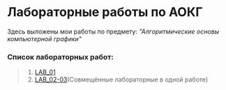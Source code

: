 # Лабораторные работы по АОКГ
Здесь выложены мои работы по предмету: *"Алгоритмические основы компьютерной графики"*
### **Список лабораторных работ:**
>1. [LAB_01](https://github.com/R0mks/AOKG_LABS/tree/main/LAB_01)
>2. [LAB_02-03](https://github.com/R0mks/AOKG_LABS/tree/main/LAB_02-03/)(Совмещённые лабораторные в одной работе)
